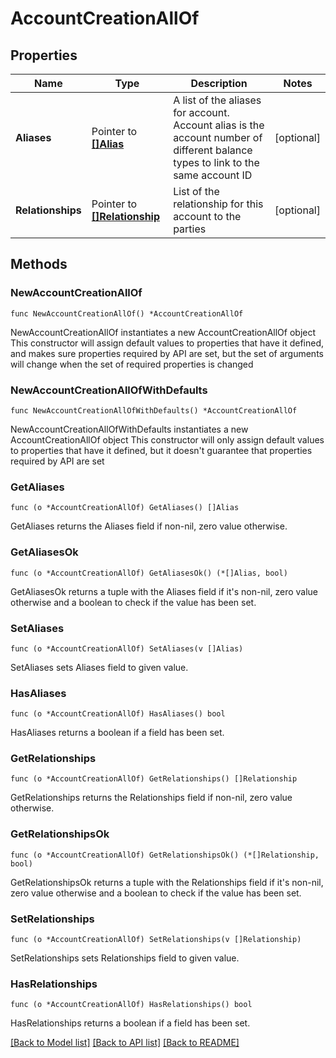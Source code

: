 # AccountCreationAllOf

## Properties

Name | Type | Description | Notes
------------ | ------------- | ------------- | -------------
**Aliases** | Pointer to [**[]Alias**](Alias.md) | A list of the aliases for account. Account alias is the account number of different balance types to link to the same account ID | [optional] 
**Relationships** | Pointer to [**[]Relationship**](Relationship.md) | List of the relationship for this account to the parties | [optional] 

## Methods

### NewAccountCreationAllOf

`func NewAccountCreationAllOf() *AccountCreationAllOf`

NewAccountCreationAllOf instantiates a new AccountCreationAllOf object
This constructor will assign default values to properties that have it defined,
and makes sure properties required by API are set, but the set of arguments
will change when the set of required properties is changed

### NewAccountCreationAllOfWithDefaults

`func NewAccountCreationAllOfWithDefaults() *AccountCreationAllOf`

NewAccountCreationAllOfWithDefaults instantiates a new AccountCreationAllOf object
This constructor will only assign default values to properties that have it defined,
but it doesn't guarantee that properties required by API are set

### GetAliases

`func (o *AccountCreationAllOf) GetAliases() []Alias`

GetAliases returns the Aliases field if non-nil, zero value otherwise.

### GetAliasesOk

`func (o *AccountCreationAllOf) GetAliasesOk() (*[]Alias, bool)`

GetAliasesOk returns a tuple with the Aliases field if it's non-nil, zero value otherwise
and a boolean to check if the value has been set.

### SetAliases

`func (o *AccountCreationAllOf) SetAliases(v []Alias)`

SetAliases sets Aliases field to given value.

### HasAliases

`func (o *AccountCreationAllOf) HasAliases() bool`

HasAliases returns a boolean if a field has been set.

### GetRelationships

`func (o *AccountCreationAllOf) GetRelationships() []Relationship`

GetRelationships returns the Relationships field if non-nil, zero value otherwise.

### GetRelationshipsOk

`func (o *AccountCreationAllOf) GetRelationshipsOk() (*[]Relationship, bool)`

GetRelationshipsOk returns a tuple with the Relationships field if it's non-nil, zero value otherwise
and a boolean to check if the value has been set.

### SetRelationships

`func (o *AccountCreationAllOf) SetRelationships(v []Relationship)`

SetRelationships sets Relationships field to given value.

### HasRelationships

`func (o *AccountCreationAllOf) HasRelationships() bool`

HasRelationships returns a boolean if a field has been set.


[[Back to Model list]](../README.md#documentation-for-models) [[Back to API list]](../README.md#documentation-for-api-endpoints) [[Back to README]](../README.md)


